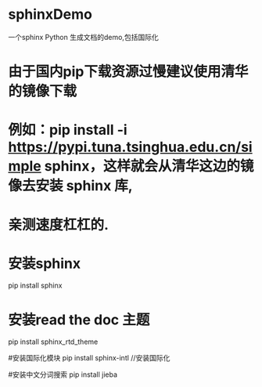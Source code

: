 # sphinxDemo

一个sphinx Python 生成文档的demo,包括国际化

# 由于国内pip下载资源过慢建议使用清华的镜像下载
# 例如：pip install -i https://pypi.tuna.tsinghua.edu.cn/simple sphinx，这样就会从清华这边的镜像去安装 sphinx 库,
# 亲测速度杠杠的.

# 安装sphinx
pip install sphinx

# 安装read  the  doc  主题
pip install sphinx_rtd_theme  

#安装国际化模块
pip install sphinx-intl //安装国际化

#安装中文分词搜索
pip install jieba
